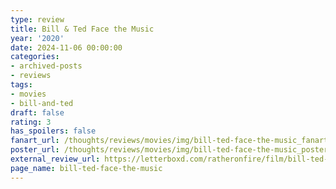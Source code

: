 ```yaml
---
type: review
title: Bill & Ted Face the Music
year: '2020'
date: 2024-11-06 00:00:00
categories:
- archived-posts
- reviews
tags:
- movies
- bill-and-ted
draft: false
rating: 3
has_spoilers: false
fanart_url: /thoughts/reviews/movies/img/bill-ted-face-the-music_fanart.png
poster_url: /thoughts/reviews/movies/img/bill-ted-face-the-music_poster.png
external_review_url: https://letterboxd.com/ratheronfire/film/bill-ted-face-the-music/
page_name: bill-ted-face-the-music
---
```


